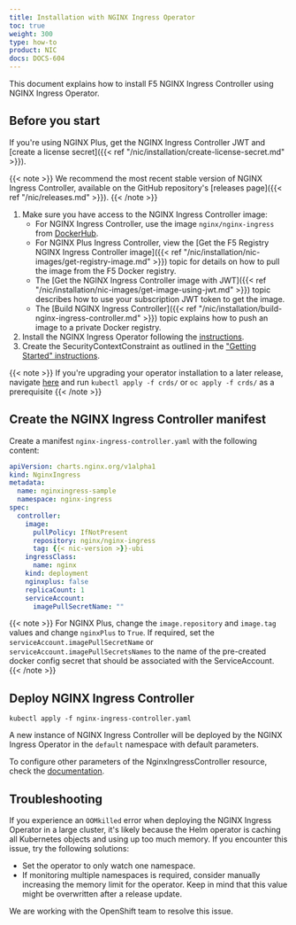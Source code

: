 ```yaml
---
title: Installation with NGINX Ingress Operator
toc: true
weight: 300
type: how-to
product: NIC
docs: DOCS-604
---
```


This document explains how to install F5 NGINX Ingress Controller using NGINX Ingress Operator.

## Before you start

If you're using NGINX Plus, get the NGINX Ingress Controller JWT and [create a license secret]({{< ref "/nic/installation/create-license-secret.md" >}}).

{{< note >}} We recommend the most recent stable version of NGINX Ingress Controller, available on the GitHub repository's [releases page]({{< ref "/nic/releases.md" >}}). {{< /note >}}

1. Make sure you have access to the NGINX Ingress Controller image:
    - For NGINX Ingress Controller, use the image `nginx/nginx-ingress` from [DockerHub](https://hub.docker.com/r/nginx/nginx-ingress).
    - For NGINX Plus Ingress Controller, view the [Get the F5 Registry NGINX Ingress Controller image]({{< ref "/nic/installation/nic-images/get-registry-image.md" >}}) topic for details on how to pull the image from the F5 Docker registry.
    - The [Get the NGINX Ingress Controller image with JWT]({{< ref "/nic/installation/nic-images/get-image-using-jwt.md" >}}) topic describes how to use your subscription JWT token to get the image.
    - The [Build NGINX Ingress Controller]({{< ref "/nic/installation/build-nginx-ingress-controller.md" >}}) topic explains how to push an image to a private Docker registry.
1. Install the NGINX Ingress Operator following the [instructions](https://github.com/nginxinc/nginx-ingress-helm-operator/blob/main/docs/installation.md).
1. Create the SecurityContextConstraint as outlined in the ["Getting Started" instructions](https://github.com/nginxinc/nginx-ingress-helm-operator/blob/main/README.md#getting-started).

{{< note >}} If you're upgrading your operator installation to a later release, navigate [here](https://github.com/nginxinc/nginx-ingress-helm-operator/blob/main/helm-charts/nginx-ingress) and run `kubectl apply -f crds/` or `oc apply -f crds/` as a prerequisite {{< /note >}}

## Create the NGINX Ingress Controller manifest

Create a manifest `nginx-ingress-controller.yaml` with the following content:

```yaml
apiVersion: charts.nginx.org/v1alpha1
kind: NginxIngress
metadata:
  name: nginxingress-sample
  namespace: nginx-ingress
spec:
  controller:
    image:
      pullPolicy: IfNotPresent
      repository: nginx/nginx-ingress
      tag: {{< nic-version >}}-ubi
    ingressClass:
      name: nginx
    kind: deployment
    nginxplus: false
    replicaCount: 1
    serviceAccount:
      imagePullSecretName: ""
```

{{< note >}} For NGINX Plus, change the `image.repository` and `image.tag` values and change `nginxPlus` to `True`. If required, set the `serviceAccount.imagePullSecretName` or `serviceAccount.imagePullSecretsNames` to the name of the pre-created docker config secret that should be associated with the ServiceAccount. {{< /note >}}

## Deploy NGINX Ingress Controller

```shell
kubectl apply -f nginx-ingress-controller.yaml
```

A new instance of NGINX Ingress Controller will be deployed by the NGINX Ingress Operator in the `default` namespace with default parameters.

To configure other parameters of the NginxIngressController resource, check the [documentation](https://github.com/nginxinc/nginx-ingress-helm-operator/blob/main/docs/nginx-ingress-controller.md).

## Troubleshooting

If you experience an `OOMkilled` error when deploying the NGINX Ingress Operator in a large cluster, it's likely because the Helm operator is caching all Kubernetes objects and using up too much memory. If you encounter this issue, try the following solutions:

- Set the operator to only watch one namespace.
- If monitoring multiple namespaces is required, consider manually increasing the memory limit for the operator. Keep in mind that this value might be overwritten after a release update.

We are working with the OpenShift team to resolve this issue.
